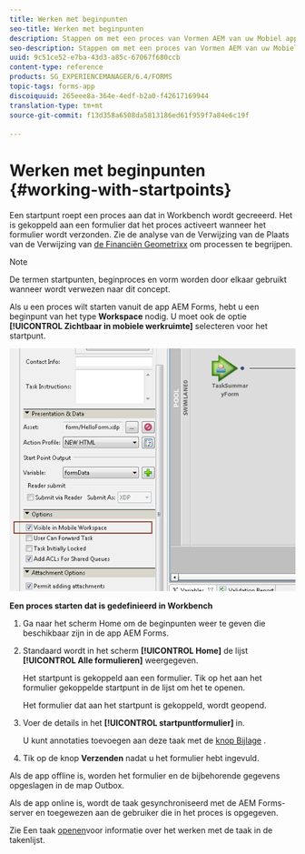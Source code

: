 ```yaml
---
title: Werken met beginpunten
seo-title: Werken met beginpunten
description: Stappen om met een proces van Vormen AEM van uw Mobiel apparaat te werken dat in Workbench wordt bepaald.
seo-description: Stappen om met een proces van Vormen AEM van uw Mobiel apparaat te werken dat in Workbench wordt bepaald.
uuid: 9c51ce52-e7ba-43d3-a85c-67067f680ccb
content-type: reference
products: SG_EXPERIENCEMANAGER/6.4/FORMS
topic-tags: forms-app
discoiquuid: 265eee8a-364e-4edf-b2a0-f42617169944
translation-type: tm+mt
source-git-commit: f13d358a6508da5813186ed61f959f7a84e6c19f

---
```



# Werken met beginpunten {#working-with-startpoints}

Een startpunt roept een proces aan dat in Workbench wordt gecreeerd. Het is gekoppeld aan een formulier dat het proces activeert wanneer het formulier wordt verzonden. Zie de analyse van de Verwijzing van de Plaats van de Verwijzing van [de Financiën Geometrixx](/help/forms/using/finance-reference-site-walkthrough.md) om processen te begrijpen.

>[!NOTE]
>
>De termen startpunten, beginproces en vorm worden door elkaar gebruikt wanneer wordt verwezen naar dit concept.

Als u een proces wilt starten vanuit de app AEM Forms, hebt u een beginpunt van het type **Workspace** nodig. U moet ook de optie **[!UICONTROL Zichtbaar in mobiele werkruimte]** selecteren voor het startpunt.

![mws_startpoint_select_option](assets/mws_startpoint_select_option.png)

**Een proces starten dat is gedefinieerd in Workbench**

1. Ga naar het scherm [](/help/forms/using/home-screen.md)Home om de beginpunten weer te geven die beschikbaar zijn in de app AEM Forms.
1. Standaard wordt in het scherm **[!UICONTROL Home]** de lijst **[!UICONTROL Alle formulieren]** weergegeven.

   Het startpunt is gekoppeld aan een formulier. Tik op het aan het formulier gekoppelde startpunt in de lijst om het te openen.

   Het formulier dat aan het startpunt is gekoppeld, wordt geopend.

1. Voer de details in het **[!UICONTROL startpuntformulier]** in.

   U kunt annotaties toevoegen aan deze taak met de [knop Bijlage](/help/forms/using/add-attachments.md) .

1. Tik op de knop **Verzenden** nadat u het formulier hebt ingevuld.

Als de app offline is, worden het formulier en de bijbehorende gegevens opgeslagen in de map Outbox.

Als de app online is, wordt de taak gesynchroniseerd met de AEM Forms-server en toegewezen aan de gebruiker die in het proces is opgegeven.

Zie Een taak [openen](/help/forms/using/open-task.md)voor informatie over het werken met de taak in de takenlijst.

